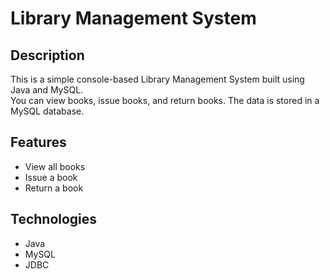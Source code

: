 # Library Management System

## Description
This is a simple console-based Library Management System built using Java and MySQL.  
You can view books, issue books, and return books. The data is stored in a MySQL database.

## Features
- View all books
- Issue a book
- Return a book

## Technologies
- Java
- MySQL
- JDBC

